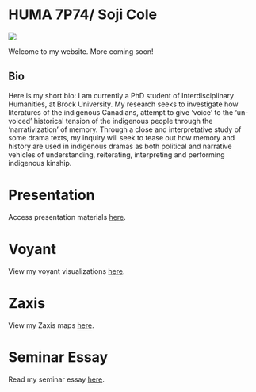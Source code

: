 # HUMA 7P74/ Soji Cole

![](https://www.cbc.ca/tv/content/entry/Header_Centred_final.jpg)

Welcome to my website. More coming soon!

## Bio

Here is my short bio: 
I am currently a PhD student of Interdisciplinary Humanities, at Brock University. My research seeks to investigate how literatures of the indigenous Canadians, attempt to give ‘voice’ to the ‘un-voiced’ historical tension of the indigenous people through the ‘narrativization’ of memory. Through a close and interpretative study of some drama texts, my inquiry will seek to tease out how memory and history are used in indigenous dramas as both political and narrative vehicles of understanding, reiterating, interpreting and performing indigenous kinship.

# Presentation

Access presentation materials [here](Presentation).


# Voyant

View my voyant visualizations [here](Voyant).

# Zaxis

View my Zaxis maps [here](Zaxis).

# Seminar Essay

Read my seminar essay [here](Essay).

